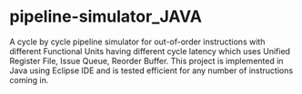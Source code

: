 # pipeline-simulator_JAVA
A cycle by cycle pipeline simulator for out-of-order instructions with different Functional Units having different cycle latency which uses Unified Register File, Issue Queue, Reorder Buffer. This project is implemented in Java using Eclipse IDE and is tested efficient for any number of instructions coming in.
